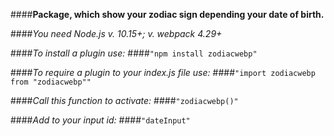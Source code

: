 ####**Package, which show your zodiac sign depending your date of birth.**

####_You need Node.js v. 10.15+; v. webpack 4.29+_

####_To install a plugin use:_
####`"npm install zodiacwebp"`

####_To require a plugin to your index.js file use:_
####`"import zodiacwebp from "zodiacwebp""`

####_Сall this function to activate:_
####`"zodiacwebp()"`

####_Add to your input id:_
####`"dateInput"`